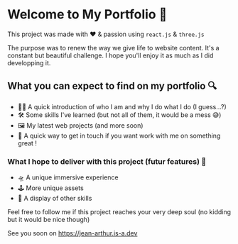 # Welcome to My Portfolio 🖖

This project was made with ❤️ & passion using `react.js` & `three.js`

The purpose was to renew the way we give life to website content. It's a constant but beautiful challenge. I hope you'll enjoy it as much as I did developping it.

## What you can expect to find on my portfolio 🔍

- 🧑‍🚀 A quick introduction of who I am and why I do what I do (I guess...?) 
- 🛠 Some skills I've learned (but not all of them, it would be a mess 😅)
- 🖼 My latest web projects (and more soon)
- 💌 A quick way to get in touch if you want work with me on something great !

### What I hope to deliver with this project (futur features) 🚀

- 🛸 A unique immersive experience
- 🕹 More unique assets
- 💎 A display of other skills

Feel free to follow me if this project reaches your very deep soul (no kidding but it would be nice though)

See you soon on https://jean-arthur.is-a.dev 

